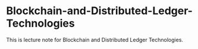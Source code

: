 # Blockchain-and-Distributed-Ledger-Technologies
This is lecture note for Blockchain and Distributed Ledger Technologies.
